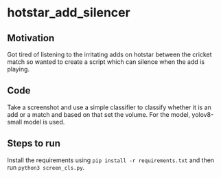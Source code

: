# hotstar_add_silencer

## Motivation

Got tired of listening to the irritating adds on hotstar between the cricket match so wanted to create a script which can silence when the add is playing.

## Code

Take a screenshot and use a simple classifier to classify whether it is an add or a match and based on that set the volume. For the model, yolov8-small model is used.

## Steps to run

Install the requirements using `pip install -r requirements.txt` and then run `python3 screen_cls.py`.
